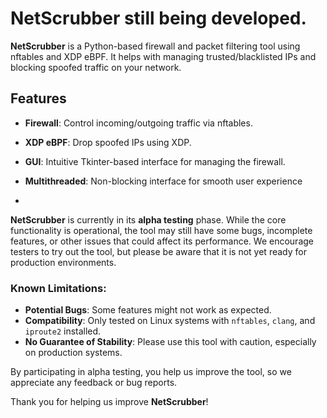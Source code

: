 # NetScrubber still being developed. 

**NetScrubber** is a Python-based firewall and packet filtering tool using nftables and XDP eBPF. It helps with managing trusted/blacklisted IPs and blocking spoofed traffic on your network.

## Features
- **Firewall**: Control incoming/outgoing traffic via nftables.
- **XDP eBPF**: Drop spoofed IPs using XDP.
- **GUI**: Intuitive Tkinter-based interface for managing the firewall.
- **Multithreaded**: Non-blocking interface for smooth user experience

- 
**NetScrubber** is currently in its **alpha testing** phase. While the core functionality is operational, the tool may still have some bugs, incomplete features, or other issues that could affect its performance. We encourage testers to try out the tool, but please be aware that it is not yet ready for production environments.

### Known Limitations:
- **Potential Bugs**: Some features might not work as expected.
- **Compatibility**: Only tested on Linux systems with `nftables`, `clang`, and `iproute2` installed.
- **No Guarantee of Stability**: Please use this tool with caution, especially on production systems.

By participating in alpha testing, you help us improve the tool, so we appreciate any feedback or bug reports. 

Thank you for helping us improve **NetScrubber**!
